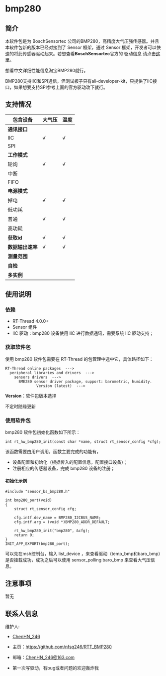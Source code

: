# bmp280

## 简介

本软件包是为 BoschSensortec 公司的BMP280，高精度大气压强传感器。并且本软件包新的版本已经对接到了 Sensor 框架，通过 Sensor 框架，开发者可以快速的将此传感器驱动起来。若想查看**BoschSensortec**官方的 驱动信息 请点击[这里](https://github.com/BoschSensortec/BMP280_driver)。

想看中文详细性能信息淘宝BMP280就行。

BMP280支持IIC和SPI通信，但测试板子只有ali-developer-kit，只提供了IIC接口，如果想要支持SPI参考上面的官方驱动改下就行。

## 支持情况

| 包含设备         | 大气压 | 温度 |
| ---------------- | -------- | ------ |
| **通讯接口**     |          |        |
| IIC              | √        | √      |
| SPI              |          |        |
| **工作模式**     |          |        |
| 轮询             | √        | √      |
| 中断             |          |        |
| FIFO             |          |        |
| **电源模式**     |          |        |
| 掉电             | √        | √      |
| 低功耗           |          |        |
| 普通             | √        | √      |
| 高功耗           |          |        |
| **获取id**      |   √      |  √     |
| **数据输出速率** |   √      |  √     |
| **测量范围**     |          |        |
| **自检**         |          |        |
| **多实例**       |          |        |

## 使用说明

### 依赖

- RT-Thread 4.0.0+
- Sensor 组件
- IIC 驱动：bmp280 设备使用 IIC 进行数据通讯，需要系统 IIC 驱动支持；

### 获取软件包

使用 bmp280 软件包需要在 RT-Thread 的包管理中选中它，具体路径如下：

```
RT-Thread online packages  --->
  peripheral libraries and drivers  --->
    sensors drivers  --->
      BME280 sensor driver package, support: barometric, humidity.
              Version (latest)  --->
```

**Version**：软件包版本选择

不定时随缘更新

### 使用软件包

bmp280 软件包初始化函数如下所示：

```
int rt_hw_bmp280_init(const char *name, struct rt_sensor_config *cfg);
```

该函数需要由用户调用，函数主要完成的功能有，

- 设备配置和初始化（根据传入的配置信息，配置接口设备）；
- 注册相应的传感器设备，完成 bmp280 设备的注册；

#### 初始化示例

```
#include "sensor_bs_bmp280.h"

int bmp280_port(void)
{
    struct rt_sensor_config cfg;
    
    cfg.intf.dev_name = BMP280_I2CBUS_NAME;
    cfg.intf.arg = (void *)BMP280_ADDR_DEFAULT;

    rt_hw_bmp280_init("bmp280", &cfg);
    return 0;
}
INIT_APP_EXPORT(bmp280_port);
```
可以先在msh控制台，输入 list_device ，来查看驱动（temp_bmp和baro_bmp）是否挂载成功，成功之后可以使用 sensor_polling baro_bmp 来查看大气压信息。
## 注意事项

暂无

## 联系人信息

维护人:

- [ChenHN_246](https://github.com/nfsq246) 

- 主页：<https://github.com/nfsq246/RTT_BMP280>

- 邮箱：<ChenHN_246@163.com>

- 第一次写驱动，有bug或者问题的欢迎轰炸我
